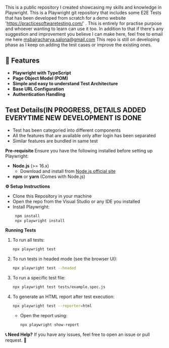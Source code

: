 This is a public repository I created showcasing my skills and knowledge in Playwright. This is a Playwright git repository that includes some E2E Tests that has been developed from scratch for a demo website 'https://practicesoftwaretesting.com/' . This is entirely for practise purpose and whoever wanting to learn can use it too. In addition to that if there's any suggestion and improvement you believe I can make here, feel free to email me here msbajracharya.salona@gmail.com
This repo is still on developing phase as I keep on adding the test cases or improve the existing ones. 
## 🚀 Features
- **Playwright with TypeScript**
- **Page Object Model (POM)**
- **Simple and easy to understand Test Architecture**
- **Base URL Configuration**
- **Authentication Handling**

## Test Details(IN PROGRESS, DETAILS ADDED EVERYTIME NEW DEVELOPMENT IS DONE ##
- Test has been categoried into different components
- All the features that are available only after login has been separated
- Similar features are bundled in same test

**Pre-requisite**
Ensure you have the following installed before setting up Playwright:

- **Node.js** (>= 16.x)
  - Download and install from [Node.js official site](https://nodejs.org/)
- **npm** or **yarn** (Comes with Node.js)

**⚙️ Setup Instructions**
-  Clone this Repository in your machine
-  Open the repo from the Visual Studio or any IDE you installed
-  Install Playwright:
   ```sh
    npm install
    npx playwright install
   ```
**Running Tests**

1. To run all tests:
   ```sh
   npx playwright test
   ```

2. To run tests in headed mode (see the browser UI):
   ```sh
   npx playwright test --headed
   ```

3. To run a specific test file:
   ```sh
   npx playwright test tests/example.spec.js
   ```

4. To generate an HTML report after test execution:
   ```sh
   npx playwright test --reporter=html
   ```
   - Open the report using:
     ```sh
     npx playwright show-report
     ```
**📞 Need Help?**
If you have any issues, feel free to open an issue or pull request. 🚀
